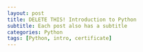 ```yaml
---
layout: post
title: DELETE THIS! Introduction to Python
subtitle: Each post also has a subtitle
categories: Python
tags: [Python, intro, certificate]
---
```


